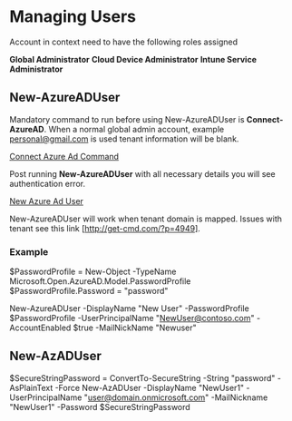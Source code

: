 # Managing Users

Account in context need to have the following roles assigned

**Global Administrator**
**Cloud Device Administrator**
**Intune Service Administrator**

## New-AzureADUser

Mandatory command to run before using New-AzureADUser is **Connect-AzureAD**. When a normal global admin account, example <personal@gmail.com> is used tenant information will be blank.

[Connect Azure Ad Command](images/ConnectAzureAdCommand.JPG)

Post running **New-AzureADUser** with all necessary details you will see authentication error.

[New Azure Ad User](images/NewAzureAdUserCreation.JPG)

New-AzureADUser will work when tenant domain is mapped. Issues with tenant see this link [http://get-cmd.com/?p=4949].

### Example

$PasswordProfile = New-Object -TypeName Microsoft.Open.AzureAD.Model.PasswordProfile
$PasswordProfile.Password = "password"

New-AzureADUser -DisplayName "New User" -PasswordProfile $PasswordProfile  -UserPrincipalName "NewUser@contoso.com" -AccountEnabled $true -MailNickName "Newuser"

## New-AzADUser

$SecureStringPassword = ConvertTo-SecureString -String "password" -AsPlainText -Force
New-AzADUser -DisplayName "NewUser1" -UserPrincipalName "user@domain.onmicrosoft.com" -MailNickname "NewUser1" -Password $SecureStringPassword
